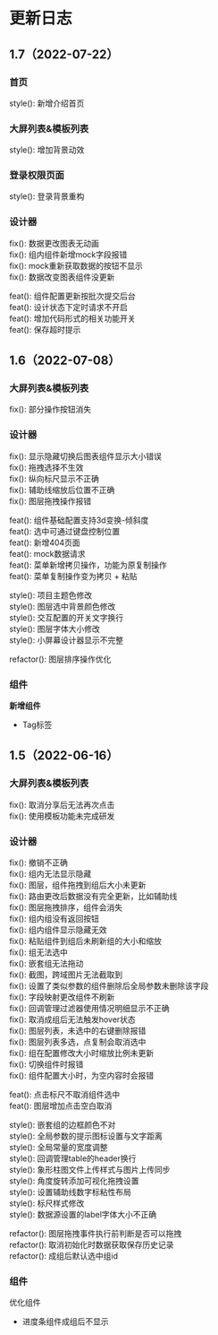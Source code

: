 
# 更新日志

## 1.7（2022-07-22）

### 首页  
style(): 新增介绍首页    

### 大屏列表&模板列表    
style(): 增加背景动效     

### 登录权限页面  
style(): 登录背景重构  

### 设计器
fix(): 数据更改图表无动画  
fix(): 组内组件新增mock字段报错  
fix(): mock重新获取数据的按钮不显示  
fix(): 数据改变图表组件没更新  

feat(): 组件配置更新按批次提交后台  
feat(): 设计状态下定时请求不开启  
feat(): 增加代码形式的相关功能开关    
feat(): 保存超时提示  
## 1.6（2022-07-08）

### 大屏列表&模板列表    
fix(): 部分操作按钮消失        

### 设计器
fix(): 显示隐藏切换后图表组件显示大小错误    
fix(): 拖拽选择不生效   
fix(): 纵向标尺显示不正确  
fix(): 辅助线缩放后位置不正确    
fix(): 图层拖拽操作报错  

feat(): 组件基础配置支持3d变换-倾斜度    
feat(): 选中可通过键盘控制位置  
feat(): 新增404页面  
feat(): mock数据请求  
feat(): 菜单新增拷贝操作，功能为原复制操作  
feat(): 菜单复制操作变为拷贝 + 粘贴

style(): 项目主题色修改   
style(): 图层选中背景颜色修改  
style(): 交互配置的开关文字换行  
style(): 图层字体大小修改  
style(): 小屏幕设计器显示不完整  

refactor(): 图层排序操作优化     

### 组件

**新增组件**

- Tag标签    

## 1.5（2022-06-16）     

### 大屏列表&模板列表    
fix(): 取消分享后无法再次点击  
fix(): 使用模板功能未完成研发       

### 设计器
fix(): 撤销不正确   
fix(): 组内无法显示隐藏    
fix(): 图层，组件拖拽到组后大小未更新    
fix(): 路由更改后数据没有完全更新，比如辅助线     
fix(): 图层拖拽排序，组件会消失  
fix(): 组内组没有返回按钮  
fix(): 组内组件显示隐藏无效  
fix(): 粘贴组件到组后未刷新组的大小和缩放  
fix(): 组无法选中  
fix(): 嵌套组无法拖动  
fix(): 截图，跨域图片无法截取到  
fix(): 设置了类似参数的组件删除后全局参数未删除该字段  
fix(): 字段映射更改组件不刷新  
fix(): 回调管理过滤器使用情况明细显示不正确  
fix(): 取消成组后无法触发hover状态  
fix(): 图层列表，未选中的右键删除报错  
fix(): 图层列表多选，点复制会取消选中  
fix(): 组在配置修改大小时缩放比例未更新  
fix(): 切换组件时报错  
fix(): 组件配置大小时，为空内容时会报错  

feat(): 点击标尺不取消组件选中  
feat(): 图层增加点击空白取消  

style(): 嵌套组的边框颜色不对   
style(): 全局参数的提示图标设置与文字距离   
style(): 全局常量的宽度调整  
style(): 回调管理table的header换行  
style(): 象形柱图文件上传样式与图片上传同步  
style(): 角度旋转添加可视化拖拽设置  
style(): 设置辅助线数字标粘性布局  
style(): 标尺样式修改  
style(): 数据源设置的label字体大小不正确  

refactor(): 图层拖拽事件执行前判断是否可以拖拽      
refactor(): 取消初始化时数据获取保存历史记录    
refactor(): 成组后默认选中组id  

### 组件

优化组件  
- 进度条组件成组后不显示  